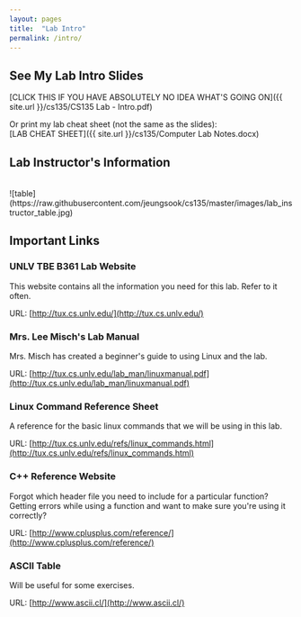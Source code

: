 ```yaml
---
layout: pages
title:  "Lab Intro"
permalink: /intro/
---
```


## See My Lab Intro Slides
[CLICK THIS IF YOU HAVE ABSOLUTELY NO IDEA WHAT'S GOING ON]({{ site.url }}/cs135/CS135 Lab - Intro.pdf)

Or print my lab cheat sheet (not the same as the slides): <br>
[LAB CHEAT SHEET]({{ site.url }}/cs135/Computer Lab Notes.docx)

## Lab Instructor's Information
<br>
![table](https://raw.githubusercontent.com/jeungsook/cs135/master/images/lab_instructor_table.jpg)

## Important Links

### UNLV TBE B361 Lab Website
This website contains all the information you need for this lab. Refer to it often.

URL: [http://tux.cs.unlv.edu/](http://tux.cs.unlv.edu/)

### Mrs. Lee Misch's Lab Manual
Mrs. Misch has created a beginner's guide to using Linux and the lab.

URL: [http://tux.cs.unlv.edu/lab_man/linuxmanual.pdf](http://tux.cs.unlv.edu/lab_man/linuxmanual.pdf)

### Linux Command Reference Sheet
A reference for the basic linux commands that we will be using in this lab.

URL: [http://tux.cs.unlv.edu/refs/linux_commands.html](http://tux.cs.unlv.edu/refs/linux_commands.html)

### C++ Reference Website
Forgot which header file you need to include for a particular function? Getting errors while using a function and want to make sure you're using it correctly?

URL: [http://www.cplusplus.com/reference/](http://www.cplusplus.com/reference/)

### ASCII Table
Will be useful for some exercises.

URL: [http://www.ascii.cl/](http://www.ascii.cl/)
